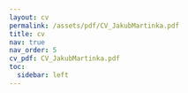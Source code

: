 ```yaml
---
layout: cv
permalink: /assets/pdf/CV_JakubMartinka.pdf
title: cv
nav: true
nav_order: 5
cv_pdf: CV_JakubMartinka.pdf
toc:
  sidebar: left
---
```

